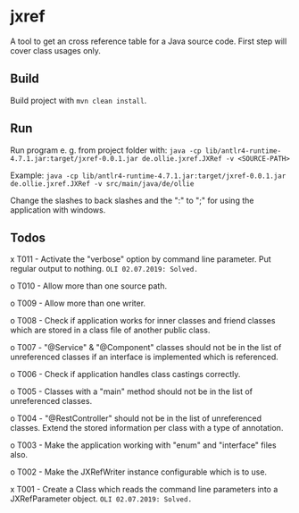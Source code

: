 # jxref
A tool to get an cross reference table for a Java source code. First step will cover class usages only.


## Build

Build project with `mvn clean install`.


## Run

Run program e. g. from project folder with:
`java -cp lib/antlr4-runtime-4.7.1.jar:target/jxref-0.0.1.jar de.ollie.jxref.JXRef -v <SOURCE-PATH>`

Example:
`java -cp lib/antlr4-runtime-4.7.1.jar:target/jxref-0.0.1.jar de.ollie.jxref.JXRef -v src/main/java/de/ollie` 

Change the slashes to back slashes and the ":" to ";" for using the application with windows.


## Todos


x T011 - Activate the "verbose" option by command line parameter. Put regular output to nothing.
  `OLI 02.07.2019: Solved.`

o T010 - Allow more than one source path.

o T009 - Allow more than one writer.

o T008 - Check if application works for inner classes and friend classes which are stored in a class file of another public class.

o T007 - "@Service" & "@Component" classes should not be in the list of unreferenced classes if an interface is implemented which is referenced.

o T006 - Check if application handles class castings correctly.

o T005 - Classes with a "main" method should not be in the list of unreferenced classes.

o T004 - "@RestController" should not be in the list of unreferenced classes. Extend the stored information per class with a type of annotation.

o T003 - Make the application working with "enum" and "interface" files also.

o T002 - Make the JXRefWriter instance configurable which is to use.

x T001 - Create a Class which reads the command line parameters into a JXRefParameter object.
  `OLI 02.07.2019: Solved.`
